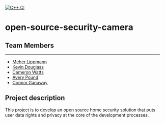 [![C++ CI](https://github.com/ChicoState/open-source-security-camera/actions/workflows/actions.yaml/badge.svg)](https://github.com/ChicoState/open-source-security-camera/actions/workflows/actions.yaml)

# open-source-security-camera

## Team Members
---
- [Meher Lippmann](https:://www.github.com/melippmann)
- [Kevin Douglass](https:://www.github.com/kevdouglass) 
- [Cameron Watts](https:://www.github.com/Zalymo)
- [Avery Pound](https:://www.github.com/DJ-IRL)
- [Connor Ganaway](https:://www.github.com/ConnorGanaway)

## Project description
This project is to develop an open source home security solution that puts user data rights and privacy at the core of the development processes.
